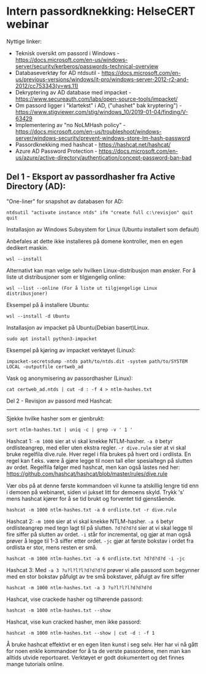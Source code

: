 # Intern passordknekking: HelseCERT webinar

Nyttige linker:
- Teknisk oversikt om passord i Windows - https://docs.microsoft.com/en-us/windows-server/security/kerberos/passwords-technical-overview
- Databaseverktøy for AD ntdsutil - https://docs.microsoft.com/en-us/previous-versions/windows/it-pro/windows-server-2012-r2-and-2012/cc753343(v=ws.11)
- Dekryptering av AD database med impacket - https://www.secureauth.com/labs/open-source-tools/impacket/
- Om passord ligger i "klartekst" i AD, ("uhashet" bak kryptering") - https://www.stigviewer.com/stig/windows_10/2019-01-04/finding/V-63429
- Implementering av "no NoLMHash policy" - https://docs.microsoft.com/en-us/troubleshoot/windows-server/windows-security/prevent-windows-store-lm-hash-password
- Passordknekking med hashcat - https://hashcat.net/hashcat/
- Azure AD Password Protection - https://docs.microsoft.com/en-us/azure/active-directory/authentication/concept-password-ban-bad

Del 1 - Eksport av passordhasher fra Active Directory (AD):
------

"One-liner" for snapshot av databasen for AD:
```
ntdsutil "activate instance ntds" ifm "create full c:\revisjon" quit quit
```
Installasjon av Windows Subsystem for Linux (Ubuntu installert som default)

Anbefales at dette ikke installeres på domene kontroller, men en egen dedikert maskin.
```
wsl --install
```
Alternativt kan man velge selv hvilken Linux-distribusjon man ønsker. 
For å liste ut distribusjoner som er tilgjengelig online:
```
wsl --list --online (For å liste ut tilgjengelige Linux distribusjoner)
```
Eksempel på å installere Ubuntu:
```
wsl --install -d Ubuntu
```
Installasjon av impacket på Ubuntu(Debian basert)Linux.
```
sudo apt install python3-impacket
```
Eksempel på kjøring av impacket verktøyet (Linux):
```
impacket-secretsdump -ntds path/to/ntds.dit -system path/to/SYSTEM LOCAL -outputfile certweb_ad
```
Vask og anonymisering av passordhasher (Linux):
```
cat certweb_ad.ntds | cut -d : -f 4 > ntlm-hashes.txt
```

Del 2 - Revisjon av passord med Hashcat:

------
Sjekke hvilke hasher som er gjenbrukt:
```
sort ntlm-hashes.txt | uniq -c | grep -v ' 1 '
```

Hashcat 1:
`-m 1000` sier at vi skal knekke NTLM-hasher. `-a 0` betyr ordlisteangrep, med eller uten ekstra regler. `-r dive.rule` sier at vi skal bruke regelfila dive.rule. Hver regel i fila brukes på hvert ord i ordlista. En regel kan f.eks. være å gjøre legge til noen tall eller spesialtegn på slutten av ordet. Regelfila følger med hashcat, men kan også lastes ned her: https://github.com/hashcat/hashcat/blob/master/rules/dive.rule

Vær obs på at denne første kommandoen vil kunne ta atskillig lengre tid enn i demoen på webinaret, siden vi jukset litt for demoens skyld. Trykk 's' mens hashcat kjører for å se tid brukt og forventet tid gjenstående.

```
hashcat -m 1000 ntlm-hashes.txt -a 0 ordliste.txt -r dive.rule
```

Hashcat 2:
`-m 1000` sier at vi skal knekke NTLM-hasher. `-a 6` betyr ordlisteangrep med tegn lagt til på slutten. `?d?d?d?d` sier at vi skal legge til fire siffer på slutten av ordet. `-i` står for incremental, og gjør at man også prøver å legge til 1-3 siffer etter ordet. `-jc` gjør at første bokstav i ordet fra ordlista er stor, mens resten er små.

```
hashcat -m 1000 ntlm-hashes.txt -a 6 ordliste.txt ?d?d?d?d -i -jc
```

Hashcat 3:
Med `-a 3 ?u?l?l?l?d?d?d?d` prøver vi alle passord som begynner med en stor bokstav påfulgt av tre små bokstaver, påfulgt av fire siffer
```
hashcat -m 1000 ntlm-hashes.txt -a 3 ?u?l?l?l?d?d?d?d
```

Hashcat, vise crackede hasher og tilhørende passord:
```
hashcat -m 1000 ntlm-hashes.txt --show
```

Hashcat, vise kun cracked hasher, men ikke passord:
```
hashcat -m 1000 ntlm-hashes.txt --show | cut -d : -f 1
```

Å bruke hashcat effektivt er en egen liten kunst i seg selv. Her har vi nå gått for noen enkle kommandoer for å ta de verste passordene, men man kan alltids utvide reportoaret. Verktøyet er godt dokumentert og det finnes mange tutorials online.


